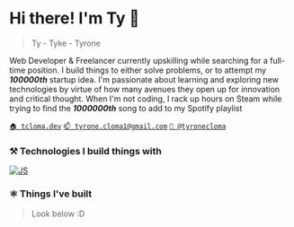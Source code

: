 
# Hi there! I'm Ty 👋
> Ty - Tyke - Tyrone

Web Developer & Freelancer currently upskilling while searching for a full-time position. I build things to either solve problems, or to attempt my ***100000th*** startup idea. I'm passionate about learning and exploring new technologies by virtue of how many avenues they open up for innovation and critical thought. When I'm not coding, I rack up hours on Steam while trying to find the ***1000000th*** song to add to my Spotify playlist

[`🏠 tcloma.dev`](https://tcloma.dev/)
[`📫 tyrone.cloma1@gmail.com`](mailto:tyrone.cloma1@gmail.com)
[`🔗 @tyronecloma`](https://linkedin.com/in/tyronecloma)


### ⚒️ Technologies I build things with
[![JS](https://skillicons.dev/icons?i=js,ts,react,nextjs,tailwind,python,go,fastapi,postgres,mongodb,firebase,linux,bash,windows,powershell,azure,docker)](https://skillicons.dev)

### ⚛️ Things I've built
> Look below :D
